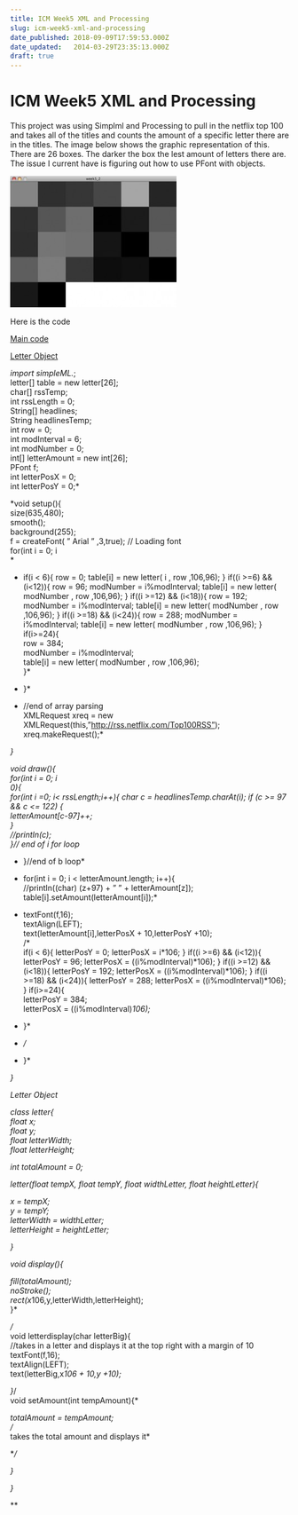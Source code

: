 ```yaml
---
title: ICM Week5 XML and Processing
slug: icm-week5-xml-and-processing
date_published: 2018-09-09T17:59:53.000Z
date_updated:   2014-03-29T23:35:13.000Z
draft: true
---
```


# ICM Week5 XML and Processing

This project was using Simplml and Processing to pull in the netflix top 100 and takes all of the titles and counts the amount of a specific letter there are in the titles. The image below shows the graphic representation of this. There are 26 boxes. The darker the box the lest amount of letters there are. The issue I current have is figuring out how to use PFont with objects.

![week5](uploads/week5-300x237.jpg "week5")

Here is the code

[Main code](icm/week5/week5_2.pde)

[Letter Object](icm/week5/letter.pde)

*import simpleML.*;  
 letter[] table = new letter[26];  
 char[] rssTemp;  
 int rssLength = 0;  
 String[] headlines;  
 String headlinesTemp;  
 int row = 0;  
 int modInterval = 6;  
 int modNumber = 0;  
 int[] letterAmount = new int[26];  
 PFont f;  
 int letterPosX = 0;  
 int letterPosY = 0;*

*void setup(){  
 size(635,480);  
 smooth();  
 background(255);  
 f = createFont( ” Arial ” ,3,true); // Loading font  
 for(int i = 0; i  
*

* if(i < 6){ row = 0; table[i] = new letter( i , row ,106,96); } if((i >=6) && (i<12)){ row = 96; modNumber = i%modInterval; table[i] = new letter( modNumber , row ,106,96); } if((i >=12) && (i<18)){ row = 192; modNumber = i%modInterval; table[i] = new letter( modNumber , row ,106,96); } if((i >=18) && (i<24)){ row = 288; modNumber = i%modInterval; table[i] = new letter( modNumber , row ,106,96); } if(i>=24){  
 row = 384;  
 modNumber = i%modInterval;  
 table[i] = new letter( modNumber , row ,106,96);  
 }*

* }*

* //end of array parsing  
 XMLRequest xreq = new XMLRequest(this,”http://rss.netflix.com/Top100RSS”);  
 xreq.makeRequest();*

*}*

*void draw(){  
 for(int i = 0; i  
 0){  
 for(int i =0; i< rssLength;i++){ char c = headlinesTemp.charAt(i); if (c >= 97 && c <= 122) {  
 letterAmount[c-97]++;  
 }  
 //println(c);  
 }// end of i for loop*

* }//end of b loop*

* for(int i = 0; i < letterAmount.length; i++){  
 //println((char) (z+97) + ” ” + letterAmount[z]);  
 table[i].setAmount(letterAmount[i]);*

* textFont(f,16);  
 textAlign(LEFT);  
 text(letterAmount[i],letterPosX + 10,letterPosY +10);  
 /*  
 if(i < 6){ letterPosY = 0; letterPosX = i*106; } if((i >=6) && (i<12)){ letterPosY = 96; letterPosX = ((i%modInterval)*106); } if((i >=12) && (i<18)){ letterPosY = 192; letterPosX = ((i%modInterval)*106); } if((i >=18) && (i<24)){ letterPosY = 288; letterPosX = ((i%modInterval)*106); } if(i>=24){  
 letterPosY = 384;  
 letterPosX = ((i%modInterval)*106);*

* }*

* */*

* }*

*}*

*Letter Object*

*class letter{  
 float x;  
 float y;  
 float letterWidth;  
 float letterHeight;*

*int totalAmount = 0;*

*letter(float tempX, float tempY, float widthLetter, float heightLetter){*

*x = tempX;  
 y = tempY;  
 letterWidth = widthLetter;  
 letterHeight = heightLetter;*

*}*

*void display(){*

*fill(totalAmount);  
 noStroke();  
 rect(x*106,y,letterWidth,letterHeight);  
 }*

*/*  
 void letterdisplay(char letterBig){  
 //takes in a letter and displays it at the top right with a margin of 10  
 textFont(f,16);  
 textAlign(LEFT);  
 text(letterBig,x*106 + 10,y +10);*

*}*/  
 void setAmount(int tempAmount){*

*totalAmount = tempAmount;  
 /*  
 takes the total amount and displays it*

**/*

*}*

*}*

**
